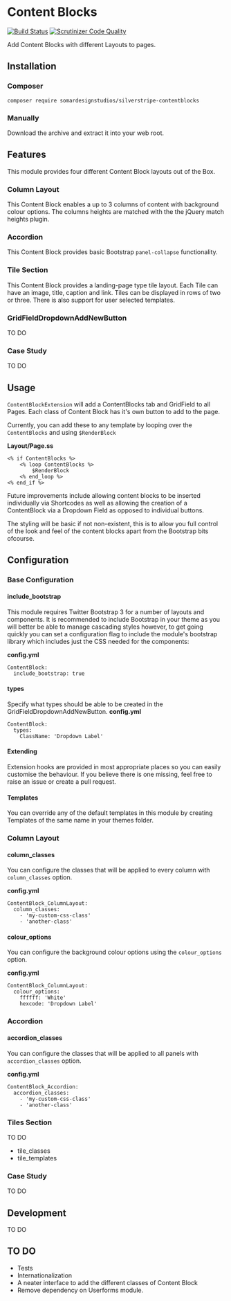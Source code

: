 
# Content Blocks
[![Build Status](https://travis-ci.org/SomarDesignStudios/silverstripe-contentblocks.svg?branch=master)](https://travis-ci.org/SomarDesignStudios/silverstripe-contentblocks)
[![Scrutinizer Code Quality](https://scrutinizer-ci.com/g/SomarDesignStudios/silverstripe-contentblocks/badges/quality-score.png?b=master)](https://scrutinizer-ci.com/g/SomarDesignStudios/silverstripe-contentblocks/?branch=master)

Add Content Blocks with different Layouts to pages.

## Installation

### Composer

`composer require somardesignstudios/silverstripe-contentblocks`

### Manually

Download the archive and extract it into your web root.

## Features

This module provides four different Content Block layouts out of the Box.

### Column Layout

This Content Block enables a up to 3 columns of content with background colour options.
The columns heights are matched with the the jQuery match heights plugin.

### Accordion

This Content Block provides basic Bootstrap `panel-collapse` functionality.

### Tile Section

This Content Block provides a landing-page type tile layout. Each Tile can have
an image, title, caption and link. Tiles can be displayed in rows of two or three. There is
also support for user selected templates.

### GridFieldDropdownAddNewButton

TO DO

### Case Study

TO DO

## Usage

`ContentBlockExtension` will add a ContentBlocks tab and GridField to all Pages.
Each class of Content Block has it's own button to add to the page.

Currently, you can add these to any template by looping over the `ContentBlocks` and using `$RenderBlock`

__Layout/Page.ss__
```
<% if ContentBlocks %>
    <% loop ContentBlocks %>
        $RenderBlock
    <% end_loop %>
<% end_if %>
```
Future improvements include allowing content blocks to be inserted individually via Shortcodes
as well as allowing the creation of a ContentBlock via a Dropdown Field as opposed to individual buttons.

The styling will be basic if not non-existent, this is to allow you full control of the look and
feel of the content blocks apart from the Bootstrap bits ofcourse.

## Configuration

### Base Configuration

#### include_bootstrap

This module requires Twitter Bootstrap 3 for a number of layouts and components. It is recommended
to include Bootstrap in your theme as you will better be able to manage cascading styles however,
to get going quickly you can set a configuration flag to include the module's bootstrap library
which includes just the CSS needed for the components:

__config.yml__
```
ContentBlock:
  include_bootstrap: true

```

#### types

Specify what types should be able to be created in the GridFieldDropdownAddNewButton.
__config.yml__
```
ContentBlock:
  types:
    ClassName: 'Dropdown Label'

```

#### Extending

Extension hooks are provided in most appropriate places so you can easily customise the behaviour.
If you believe there is one missing, feel free to raise an issue or create a pull request.

#### Templates

You can override any of the default templates in this module by creating Templates
 of the same name in your themes folder.

### Column Layout

#### column_classes
You can configure the classes that will be applied to every column with `column_classes` option.

__config.yml__
```
ContentBlock_ColumnLayout:
  column_classes:
    - 'my-custom-css-class'
    - 'another-class'

```

#### colour_options
You can configure the background colour options using the `colour_options` option.

__config.yml__
```
ContentBlock_ColumnLayout:
  colour_options:
    ffffff: 'White'
    hexcode: 'Dropdown Label'

```


### Accordion

#### accordion_classes
You can configure the classes that will be applied to all panels with `accordion_classes` option.

__config.yml__
```
ContentBlock_Accordion:
  accordion_classes:
    - 'my-custom-css-class'
    - 'another-class'

```

### Tiles Section
TO DO

 - tile_classes
 - tile_templates

### Case Study
TO DO


## Development
TO DO

## TO DO
- Tests
- Internationalization
- A neater interface to add the different classes of Content Block
- Remove dependency on Userforms module.
